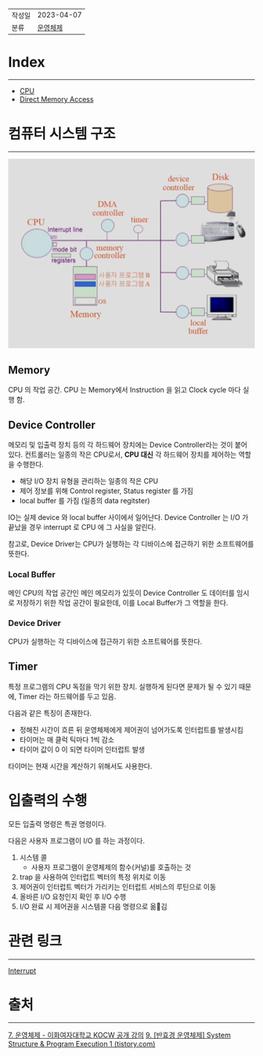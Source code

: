 |                      |                                                                                                                                                                                                                                                                                                                                                                  |
|:---------------------|:-----------------------------------------------------------------------------------------------------------------------------------------------------------------------------------------------------------------------------------------------------------------------------------------------------------------------------------------------------------------|
|       작성일            |                                                                                                                                                                                                                                                                                                                                                     2023-04-07   |
|          분류          |     [운영체제](%EC%9A%B4%EC%98%81%EC%B2%B4%EC%A0%9C.md)                                                                                                                                                                                                                                                                                                                                                     |     
# Index  
---  
- [CPU](CPU.md)  
- [Direct Memory Access](Direct%20Memory%20Access.md)
# 컴퓨터 시스템 구조  
---

![Pasted image 20230407124047](%EC%B2%A8%EB%B6%80%20%ED%8C%8C%EC%9D%BC/Pasted%20image%2020230407124047.png)

## Memory
CPU 의 작업 공간. CPU 는 Memory에서 Instruction 을 읽고 Clock cycle 마다 실행 함.

## Device Controller
메모리 및 입출력 장치 등의 각 하드웨어 장치에는 Device Controller라는 것이 붙어 있다. 컨트롤러는 일종의 작은 CPU로서, **CPU 대신** 각 하드웨어 장치를 제어하는 역할을 수행한다.

- 해당 I/O 장치 유형을 관리하는 일종의 작은 CPU
- 제어 정보를 위해 Control register, Status register 를 가짐
- local buffer 를 가짐 (일종의 data regitster)

IO는 실제 device 와 local buffer 사이에서 일어난다. Device Controller 는 I/O 가 끝났을 경우 interrupt 로 CPU 에 그 사실을 알린다.

참고로, Device Driver는 CPU가 실행하는 각 디바이스에 접근하기 위한 소프트웨어를 뜻한다.

### Local Buffer
메인 CPU의 작업 공간인 메인 메모리가 있듯이 Device Controller 도 데이터를 임시로 저장하기 위한 작업 공간이 필요한데, 이를 Local Buffer가 그 역할을 한다.

### Device Driver
CPU가 실행하는 각 디바이스에 접근하기 위한 소프트웨어를 뜻한다.


## Timer
특정 프로그램의 CPU 독점을 막기 위한 장치. 실행하게 된다면 문제가 될 수 있기 때문에, Timer 라는 하드웨어를 두고 있음. 

다음과 같은 특징이 존재한다.
- 정해진 시간이 흐른 뒤 운영체제에게 제어권이 넘어가도록 인터럽트를 발생시킴
- 타이머는 매 클럭 틱마다 1씩 감소
- 타이머 값이 0 이 되면 타이머 인터럽트 발생

타이머는 현재 시간을 계산하기 위해서도 사용한다.



# 입출력의 수행
모든 입출력 명령은 특권 명령이다.

다음은 사용자 프로그램이 I/O 를 하는 과정이다.
1. 시스템 콜
	- 사용자 프로그램이 운영체제의 함수(커널)를 호출하는 것
2. trap 을 사용하여 인터럽트 벡터의 특정 위치로 이동
3. 제어권이 인터럽트 벡터가 가리키는 인터럽트 서비스의 루틴으로 이동
4. 올바른 I/O 요청인지 확인 후 I/O 수행
5. I/O 완료 시 제어권을 시스템콜 다음 명령으로 옮김

# 관련 링크
---
[Interrupt](Interrupt.md)


# 출처
---
[7. 운영체제 - 이화여자대학교 KOCW 공개 강의](http://www.kocw.net/home/search/kemView.do?kemId=1046323)
[9. [반효경 운영체제] System Structure & Program Execution 1 (tistory.com)](https://steady-coding.tistory.com/511)